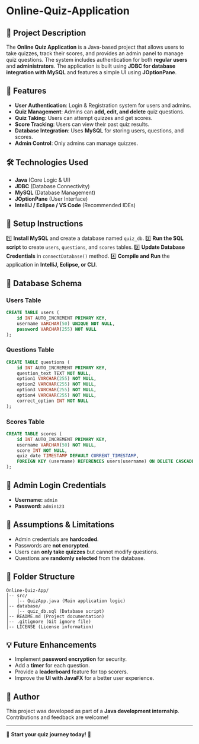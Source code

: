 # Online-Quiz-Application


## 📌 Project Description
The **Online Quiz Application** is a Java-based project that allows users to take quizzes, track their scores, and provides an admin panel to manage quiz questions. The system includes authentication for both **regular users** and **administrators**. The application is built using **JDBC for database integration with MySQL** and features a simple UI using **JOptionPane**.

## 🚀 Features
- **User Authentication**: Login & Registration system for users and admins.
- **Quiz Management**: Admins can **add, edit, and delete** quiz questions.
- **Quiz Taking**: Users can attempt quizzes and get scores.
- **Score Tracking**: Users can view their past quiz results.
- **Database Integration**: Uses **MySQL** for storing users, questions, and scores.
- **Admin Control**: Only admins can manage quizzes.

## 🛠️ Technologies Used
- **Java** (Core Logic & UI)
- **JDBC** (Database Connectivity)
- **MySQL** (Database Management)
- **JOptionPane** (User Interface)
- **IntelliJ / Eclipse / VS Code** (Recommended IDEs)

## 🔧 Setup Instructions
1️⃣ **Install MySQL** and create a database named `quiz_db`.
2️⃣ **Run the SQL script** to create `users`, `questions`, and `scores` tables.
3️⃣ **Update Database Credentials** in `connectDatabase()` method.
4️⃣ **Compile and Run** the application in **IntelliJ, Eclipse, or CLI**.

## 📝 Database Schema
### **Users Table**
```sql
CREATE TABLE users (
    id INT AUTO_INCREMENT PRIMARY KEY,
    username VARCHAR(50) UNIQUE NOT NULL,
    password VARCHAR(255) NOT NULL
);
```
### **Questions Table**
```sql
CREATE TABLE questions (
    id INT AUTO_INCREMENT PRIMARY KEY,
    question_text TEXT NOT NULL,
    option1 VARCHAR(255) NOT NULL,
    option2 VARCHAR(255) NOT NULL,
    option3 VARCHAR(255) NOT NULL,
    option4 VARCHAR(255) NOT NULL,
    correct_option INT NOT NULL
);
```
### **Scores Table**
```sql
CREATE TABLE scores (
    id INT AUTO_INCREMENT PRIMARY KEY,
    username VARCHAR(50) NOT NULL,
    score INT NOT NULL,
    quiz_date TIMESTAMP DEFAULT CURRENT_TIMESTAMP,
    FOREIGN KEY (username) REFERENCES users(username) ON DELETE CASCADE
);
```

## 🔑 Admin Login Credentials
- **Username:** `admin`
- **Password:** `admin123`

## 📌 Assumptions & Limitations
- Admin credentials are **hardcoded**.
- Passwords are **not encrypted**.
- Users can **only take quizzes** but cannot modify questions.
- Questions are **randomly selected** from the database.

## 📂 Folder Structure
```
Online-Quiz-App/
│-- src/
│   │-- QuizApp.java (Main application logic)
│-- database/
│   │-- quiz_db.sql (Database script)
│-- README.md (Project documentation)
│-- .gitignore (Git ignore file)
│-- LICENSE (License information)
```

## 💡 Future Enhancements
- Implement **password encryption** for security.
- Add a **timer** for each question.
- Provide a **leaderboard** feature for top scorers.
- Improve the **UI with JavaFX** for a better user experience.

## 📌 Author
This project was developed as part of a **Java development internship**. Contributions and feedback are welcome!

---
🎯 **Start your quiz journey today!** 🚀

